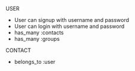 USER
- User can signup with username and password
- User can login with username and password
- has_many :contacts
- has_many :groups

CONTACT
- belongs_to :user
